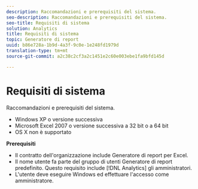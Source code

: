 ```yaml
---
description: Raccomandazioni e prerequisiti del sistema.
seo-description: Raccomandazioni e prerequisiti del sistema.
seo-title: Requisiti di sistema
solution: Analytics
title: Requisiti di sistema
topic: Generatore di report
uuid: b86e728a-1b9d-4a3f-9c0e-1e248fd1979d
translation-type: tm+mt
source-git-commit: a2c38c2cf3a2c1451e2c60e003ebe1fa9bfd145d

---
```



# Requisiti di sistema

Raccomandazioni e prerequisiti del sistema.

* Windows XP o versione successiva
* Microsoft Excel 2007 o versione successiva a 32 bit o a 64 bit
* OS X non è supportato

**Prerequisiti**

* Il contratto dell'organizzazione include Generatore di report per Excel.
* Il nome utente fa parte del gruppo di utenti Generatore di report predefinito. Questo requisito include [!DNL Analytics] gli amministratori.
* L'utente deve eseguire Windows ed effettuare l'accesso come amministratore.

